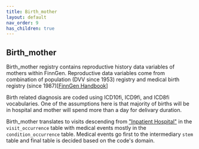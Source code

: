 ```yaml
---
title: Birth_mother
layout: default
nav_order: 9
has_children: true
---
```


## Birth_mother 

Birth_mother registry contains reproductive history data variables of mothers within FinnGen. Reproductive data variables come from combination of population (DVV since 1953) registry and medical birth registry (since 1987)[[FinnGen Handbook](https://finngen.gitbook.io/finngen-handbook/finngen-data-specifics/red-library-data-individual-level-data/what-phenotype-files-are-available-in-sandbox-1/other-registers/reproductive-history-data)]

Birth related diagnosis are coded using ICD10fi, ICD9fi, and ICD8fi vocabularies. One of the assumptions here is that majority of births will be in hospital and mother will spend more than a day for delivary duration.

Birth_mother translates to visits descending from ["Inpatient Hospital"](https://athena.ohdsi.org/search-terms/terms/8717) in the `visit_occurrence` table with medical events mostly in the `condition_occurrence` table. Medical events go first to the intermediary `stem` table and final table is decided based on the code's domain. 
